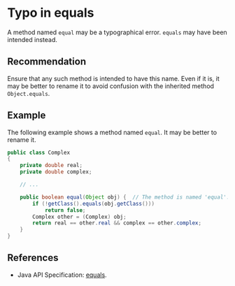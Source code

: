 # Typo in equals
A method named `equal` may be a typographical error. `equals` may have been intended instead.


## Recommendation
Ensure that any such method is intended to have this name. Even if it is, it may be better to rename it to avoid confusion with the inherited method `Object.equals`.


## Example
The following example shows a method named `equal`. It may be better to rename it.


```java
public class Complex
{
	private double real;
	private double complex;

	// ...

	public boolean equal(Object obj) {  // The method is named 'equal'.
		if (!getClass().equals(obj.getClass()))
			return false;
		Complex other = (Complex) obj;
		return real == other.real && complex == other.complex;
	}
}
```

## References
* Java API Specification: [ equals](https://docs.oracle.com/en/java/javase/11/docs/api/java.base/java/lang/Object.html#equals(java.lang.Object)).
